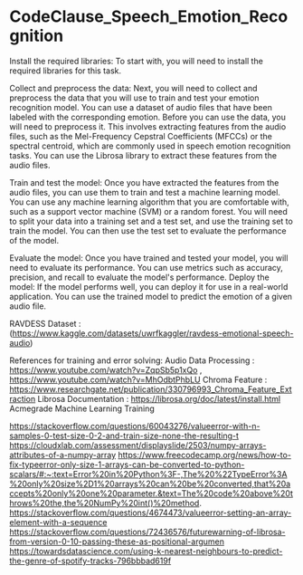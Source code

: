 # CodeClause_Speech_Emotion_Recognition

Install the required libraries:
	To start with, you will need to install the required libraries for this task.

Collect and preprocess the data:
	Next, you will need to collect and preprocess the data that you will use to train and test your emotion recognition model. You can use a dataset of audio files that have been labeled with the corresponding emotion. Before you can use the data, you will need to preprocess it. This involves extracting features from the audio files, such as the Mel-Frequency Cepstral Coefficients (MFCCs) or the spectral centroid, which are commonly used in speech emotion recognition tasks. You can use the Librosa library to extract these features from the audio files.

Train and test the model:
	Once you have extracted the features from the audio files, you can use them to train and test a machine learning model. You can use any machine learning algorithm that you are comfortable with, such as a support vector machine (SVM) or a random forest. You will need to split your data into a training set and a test set, and use the training set to train the model. You can then use the test set to evaluate the performance of the model.

Evaluate the model:
	Once you have trained and tested your model, you will need to evaluate its performance. You can use metrics such as accuracy, precision, and recall to evaluate the model's performance.
Deploy the model:
	If the model performs well, you can deploy it for use in a real-world application. You can use the trained model to predict the emotion of a given audio file.
  
RAVDESS Dataset : 
(https://www.kaggle.com/datasets/uwrfkaggler/ravdess-emotional-speech-audio)

References for training and error solving:
Audio Data Processing : https://www.youtube.com/watch?v=ZqpSb5p1xQo , https://www.youtube.com/watch?v=MhOdbtPhbLU
Chroma Feature : https://www.researchgate.net/publication/330796993_Chroma_Feature_Extraction
Librosa Documentation : https://librosa.org/doc/latest/install.html
Acmegrade Machine Learning Training

https://stackoverflow.com/questions/60043276/valueerror-with-n-samples-0-test-size-0-2-and-train-size-none-the-resulting-t
https://cloudxlab.com/assessment/displayslide/2503/numpy-arrays-attributes-of-a-numpy-array
https://www.freecodecamp.org/news/how-to-fix-typeerror-only-size-1-arrays-can-be-converted-to-python-scalars/#:~:text=Error%20in%20Python%3F-,The%20%22TypeError%3A%20only%20size%2D1%20arrays%20can%20be%20converted,that%20accepts%20only%20one%20parameter.&text=The%20code%20above%20throws%20the,the%20NumPy%20int()%20method.
https://stackoverflow.com/questions/4674473/valueerror-setting-an-array-element-with-a-sequence
https://stackoverflow.com/questions/72436576/futurewarning-of-librosa-from-version-0-10-passing-these-as-positional-argumen
https://towardsdatascience.com/using-k-nearest-neighbours-to-predict-the-genre-of-spotify-tracks-796bbbad619f


 
